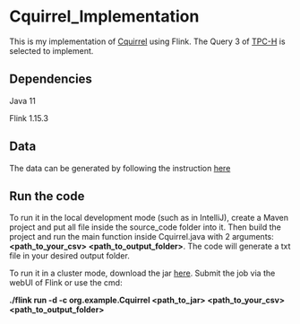 # Cquirrel_Implementation
This is my implementation of [Cquirrel](https://cse.hkust.edu.hk/~yike/Cquirrel.pdf) using Flink. The Query 3 of [TPC-H](https://www.tpc.org/tpch/) is selected to implement.

## Dependencies
Java 11

Flink 1.15.3

## Data
The data can be generated by following the instruction [here](https://github.com/hkustDB/Cquirrel-release)

## Run the code
To run it in the local development mode (such as in IntelliJ), create a Maven project and put all file inside the source_code folder into it. Then build the project and run the main function inside Cquirrel.java with 2 arguments: **<path_to_your_csv> <path_to_output_folder>**. The code will generate a txt file in your desired output folder.

To run it in a cluster mode, download the jar [here](https://drive.google.com/file/d/1Kip3pwCEl0JabmOvcY8RLF4jrPvo_mpE/view?usp=drive_link). Submit the job via the webUI of Flink or use the cmd:

**./flink run -d -c org.example.Cquirrel <path_to_jar> <path_to_your_csv> <path_to_output_folder>**

